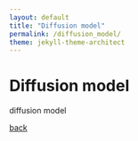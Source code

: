 ```yaml
---
layout: default
title: "Diffusion model"
permalink: /diffusion_model/
theme: jekyll-theme-architect
---
```


# Diffusion model

diffusion model

[back](https://paolopiantedosi.github.io/paolopiantedosi/)
